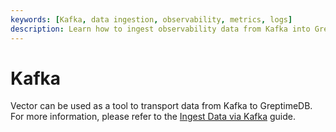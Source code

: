 ```yaml
---
keywords: [Kafka, data ingestion, observability, metrics, logs]
description: Learn how to ingest observability data from Kafka into GreptimeDB using Vector.
---
```


# Kafka

Vector can be used as a tool to transport data from Kafka to GreptimeDB.
For more information, please refer to the [Ingest Data via Kafka](/user-guide/ingest-data/for-observability/kafka.md) guide.

